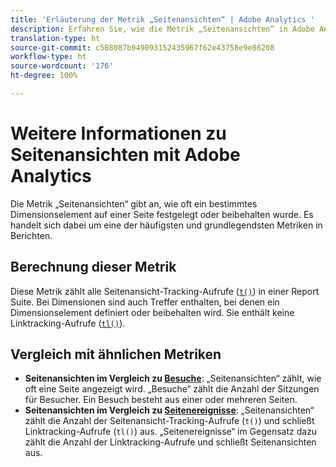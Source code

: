 ```yaml
---
title: 'Erläuterung der Metrik „Seitenansichten“ | Adobe Analytics '
description: Erfahren Sie, wie die Metrik „Seitenansichten“ in Adobe Analytics funktioniert, und lernen Sie den Unterschied zwischen Seitenansichten und Seitenbesuchen kennen.
translation-type: ht
source-git-commit: c588087b949093152435967f62e43758e9e86208
workflow-type: ht
source-wordcount: '176'
ht-degree: 100%

---
```



# Weitere Informationen zu Seitenansichten mit Adobe Analytics

Die Metrik „Seitenansichten“ gibt an, wie oft ein bestimmtes Dimensionselement auf einer Seite festgelegt oder beibehalten wurde. Es handelt sich dabei um eine der häufigsten und grundlegendsten Metriken in Berichten.

## Berechnung dieser Metrik

Diese Metrik zählt alle Seitenansicht-Tracking-Aufrufe ([`t()`](/help/implement/vars/functions/t-method.md)) in einer Report Suite. Bei Dimensionen sind auch Treffer enthalten, bei denen ein Dimensionselement definiert oder beibehalten wird. Sie enthält keine Linktracking-Aufrufe ([`tl()`](/help/implement/vars/functions/tl-method.md)).

## Vergleich mit ähnlichen Metriken

* **Seitenansichten im Vergleich zu [Besuche](visits.md)**: „Seitenansichten“ zählt, wie oft eine Seite angezeigt wird. „Besuche“ zählt die Anzahl der Sitzungen für Besucher. Ein Besuch besteht aus einer oder mehreren Seiten.
* **Seitenansichten im Vergleich zu [Seitenereignisse](page-events.md)**: „Seitenansichten“ zählt die Anzahl der Seitenansicht-Tracking-Aufrufe (`t()`) und schließt Linktracking-Aufrufe (`tl()`) aus. „Seitenereignisse“ im Gegensatz dazu zählt die Anzahl der Linktracking-Aufrufe und schließt Seitenansichten aus.